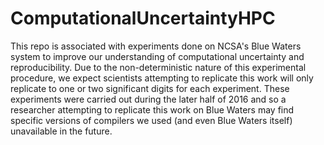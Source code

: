# ComputationalUncertaintyHPC
This repo is associated with experiments done on NCSA's Blue Waters system to improve our understanding of computational uncertainty and reproducibility.
Due to the non-deterministic nature of this experimental procedure, we expect scientists attempting to replicate this work will only replicate to one or two significant digits for each experiment. These experiments were carried out during the later half of 2016 and so a researcher attempting to replicate this work on Blue Waters may find specific versions of compilers we used (and even Blue Waters itself) unavailable in the future.
